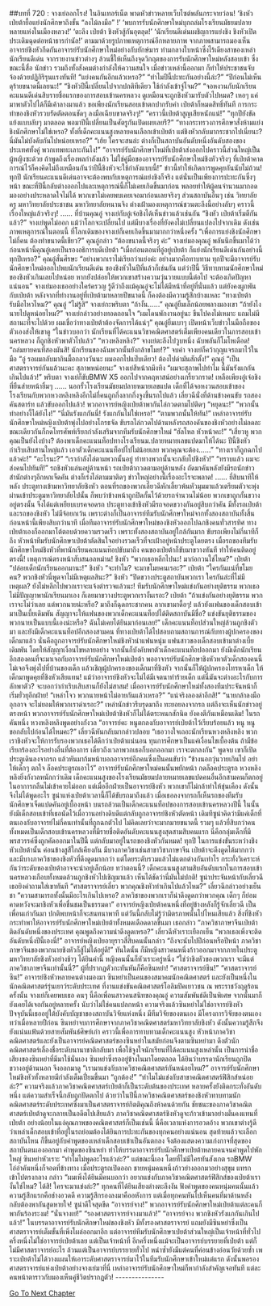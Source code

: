 ##บทที่ 720 : จางเย่ออกโรง!
ในอินเทอร์เน็ต
พาดหัวข่าวหลายเว็บไซต์พลันกระจายว่อน!
‘ชิงหัว เป่ยต้ายื้อแย่งนักศึกษาถึงขั้น “ลงไม้ลงมือ” !’
‘พบการรับนักศึกษาใหม่บุกถล่มโรงเรียนมัธยมปลายหลายแห่งในเมืองหลวง!’
‘ตะลึง เป่ยต้า ชิงหัวสู้กันอุตลุด!’
‘นักเรียนดีเด่นเผชิญการแย่งชิง ชิงหัวเปิดประเดิมฉุดต่อหน้าธารกำนัล!’
ตามมาด้วยรูปภาพเหตุการณ์อีกหลายภาพ จากภาพสามารถมองเห็นอาจารย์ชิงหัวกีดกันอาจารย์รับนักศึกษาใหม่อย่างกับยักษ์มาร ท่ามกลางใบหน้าซึ่งไร้เดียงสาของเหล่านักเรียนดีเด่น
จากรายงานข่าวต่างๆ ล้วนชี้ให้เห็นถึงจุดวิกฤตของการรับนักศึกษาใหม่หลังสอบเข้า ซึ่งขณะนี้สื่อ นักข่าว รวมถึงทั้งสังคมต่างกำลังให้ความสนใจ เมื่อข่าวเหล่านี้ออกมา ก็ทำให้ประชาชนจับจ้องด้วยปฏิกิริรุนแรงทันที!
“แย่งคนกันอีกแล้วเหรอ?”
“ทำไมปีนี้ปะทะกันอย่างนี้ล่ะ?”
“ปีก่อนไม่เห็นดุร้ายขนาดนี้เลยนะ!”
“ชิงหัวปีนี้เปลี่ยนไปจากปกติทีเดียว ใช้กำลังเข้าจู่โจม?”
“จอหงวนกับนักเรียนคะแนนดีเด่นสิบรายชื่อแรกของการสอบเข้านครหลวง ดูเหมือนจะถูกชิงหัวมารับตัวไปหมด? เหอๆ แค่มาพาตัวไปได้ก็มีเค้าลางมาแล้ว ขอเพียงนักเรียนสอบเข้าตกปากรับคำ เป่ยต้าก็หมดสิทธิ์ทันที การกระทำของชิงหัวรวบรัดตัดตอนชัดๆ ลงมือเฉียบขาดจริงๆ!”
“คราวนี้เป่ยต้าสูญเสียหนักแน่!”
“ทุกปียังขัดแย้งแบบลับๆ มาตลอด พอมาปีนี้เปลี่ยนเป็นศัตรูกันเปิดเผยเลยรึ?”
“ทางกระทรวงการศึกษาสั่งห้ามแย่งชิงนักศึกษาไม่ใช่เหรอ? ทั้งที่เด็กคะแนนสูงหลายคนเลือกเข้าเป่ยต้า แต่ชิงหัวกลับมากระชากไปเนี่ยนะ? นี่มันไม่บังคับกันไปหน่อยเหรอ?”
“เฮ้ย ใครจะสนล่ะ ต่างก็เป็นสถาบันอันดับหนึ่งอันดับสองของประเทศทั้งคู่ พวกเทพทะเลาะกันไง!”
“อาจารย์รับนักศึกษาใหม่ที่เป่ยต้าส่งออกไปคราวนี้ส่วนใหญ่เป็นผู้หญิงซะด้วย ถ้าพูดถึงเรื่องพลกำลังแล้ว ไม่ใช่คู่มือของอาจารย์รับนักศึกษาใหม่ชิงหัวจริงๆ ที่เป่ยต้าคาดการณ์ไว้ก็คงคิดไม่ถึงเหมือนกันว่าปีนี้ชิงหัวจะใช้กำลังแบบนี้!”
ข่าวนี้ทำให้เกิดการพูดคุยกันนับไม่ถ้วน!
ทุกปี นักเรียนคะแนนดีเด่นอาจจะต้องพบกับเหตุการณ์แย่งชิงก็จริง แต่นั่นเป็นเพียงการปะทะกันซึ่งๆ หน้า ขณะที่ปีนี้กลับต่างออกไปและเหตุการณ์นี้ก็ไม่เคยเกิดขึ้นมาก่อน พลอยทำให้ผู้คนจำนวนมากอดมองอย่างประหลาดใจไม่ได้ พวกเขาไม่เคยพบเคยเจอมาก่อนเลยจริงๆ ส่วนสถาบันอื่นๆ เช่น วิทยาลัยครู มหาวิทยาลัยประชาชน มหาวิทยาลัยหนานจิง ต่างเฝ้ามองเหตุการณ์ชวนตะลึงนี้อย่างลับๆ
คราวนี้เรื่องใหญ่แล้วจริงๆ!
……
ที่บ้านคุณอู๋
จางเย่กับอู๋เจ๋อชิงได้เห็นข่าวแล้วเช่นกัน
“ชิงหัว เป่ยต้าเริ่มตีกันแล้ว?” จางเย่พูดไม่ออก แม้ว่าโลกจะเปลี่ยนไป แต่มีบางเรื่องที่ยังคงไม่เปลี่ยนแปลงไปจากเดิม ดังเช่นภาพเหตุการณ์ในตอนนี้ ที่โลกเดิมของจางเย่ก็เคยเกิดขึ้นมามากกว่าหนึ่งครั้ง “เพื่อการแย่งชิงนักศึกษาไม่กี่คน ต้องทำขนาดนี้เชียว?”
คุณอู๋กล่าว “ต้องขนาดนี้จริงๆ ค่ะ”
จางเย่มองคุณอู๋ พลันนึกขึ้นมาได้ว่าก่อนหน้านี้คุณอู๋เคยเป็นรองอธิการบดีเป่ยต้า “เมื่อก่อนตอนที่อู๋อยู่เป่ยต้า ก็แย่งนักเรียนดีเด่นกันอย่างนี้ทุกปีเหรอ?”
คุณอู๋สั่นศีรษะ “อย่างพวกเราไม่เรียกว่าแย่งค่ะ อย่างมากคือทาบทาม ทุกปีจะมีอาจารย์รับนักศึกษาใหม่ออกไปพบนักเรียนดีเด่น ของชิงหัวในปีที่แล้วก็เช่นกัน แต่ว่าปีนี้ วิธีทาบทามนักศึกษาใหม่ของชิงหัวเกินเลยไปหน่อย หากยังปล่อยให้พวกเขาสร้างความวุ่นวายแบบนี้ต่อไป จะต้องเกิดปัญหาแน่นอน”
จางเย่มองเธออย่างใคร่ครวญ รู้ดีว่าถึงแม้คุณอู๋จะไม่ได้มีหน้าที่อยู่ที่นั่นแล้ว แต่ยังคงผูกพันกับเป่ยต้า หลังจากที่ทำงานอยู่ที่เป่ยต้ามาหลายปีขนาดนี้ ก็คงต้องมีความรู้สึกบ้างแหละ “ทางเป่ยต้ารับมือไหวไหม?”
คุณอู๋ “ไม่รู้สิ”
จางเย่กะพริบตา “ถ้างั้น……”
คุณอู๋ยิ้มเล็กน้อยพลางมองเขา “ถ้ายังไงนายไปดูหน่อยไหม?”
จางเย่กล่าวอย่างทอดถอนใจ “ผมโดนพักงานอยู่นะ ขืนไปคงไม่เหมาะ แถมไม่มีสถานะที่จะไปด้วย ผมเชื่อว่าทางเป่ยต้าต้องจัดการได้แน่ๆ”
คุณอู๋ยิ้มเบาๆ เปิดหน้าเว็บข่าวในมือถือของตัวเองส่งให้เขาดู “ในข่าวบอกว่า นักเรียนที่ได้คะแนนวิชาคณิตศาสตร์เต็มเพียงคนเดียวในการสอบเข้านครหลวง ก็ถูกชิงหัวพาตัวไปแล้ว”
“หวงหลิงหลิง?” จางเย่ตะลึงไปวูบหนึ่ง ฉับพลันก็โมโหเดือด! “ถล่มยายคนที่สองมันสิ! นักเรียนของฉันพวกนั้นยังกล้าขโมย!?” จบคำ จางเย่ก็คว้ากุญแจรถมาไว้ในมือ “อู๋ รอผมกลับมากินมื้อกลางวันนะ ผมออกไปแป๊บเดียว! ต้องไปด่ามันสักตั้ง!”
คุณอู๋ “เป็นศาสตราจารย์กันแล้วนะคะ สุภาพหน่อยนะ”
จางเย่สีหน้าถมึงทึง “ผมจะสุภาพไปทำไม นี่มันรังแกกันเกินไปแล้ว!”
พริบตา จางเย่ก็ขับBMW X5 ออกไปจากคฤหาสน์อย่างเกรี้ยวกราด!
เหลือเพียงอู๋เจ๋อชิงที่ยืนส่ายหน้ายิ้มๆ
……
นอกรั้วโรงเรียนมัธยมปลายหมายเลขแปด
เด็กที่ได้จอหงวนสอบเข้าของโรงเรียนกับพวกหวงหลิงหลิงอีกไม่กี่คนถูกกึ่งลากกึ่งจูงขึ้นรถไปแล้ว เลี่ยวฉีนั่งที่ด้านข้างคนขับ รถสองคันสตาร์ท แล้วขับออกไปแล้ว!
พวกอาจารย์หญิงเป่ยต้าพากันไล่กวดตามไปติดๆ
“หยุดนะ!”
“พวกนั้นทำอย่างงี้ได้ยังไง!”
“นี่มันรังแกกันนี่! รังแกกันไม่ใช่เหรอ!”
“ตามพวกนั้นให้ทัน!”
เหล่าอาจารย์รับนักศึกษาใหม่หญิงเป่ยต้าพุ่งไปอย่างโกรธจัด ขับรถไล่กวดไปด้านหลังรถสองคันของชิงหัวอย่างไม่ลดละ ขณะเดียวกันก็กดโทรศัพท์เรียกกำลังเสริมจากทีมรับนักศึกษาใหม่
“ฮัลโหล หัวหน้าคะ!”
“เสี่ยวหู พวกคุณเป็นยังไงบ้าง? ต้องพาเด็กคะแนนท็อปทางโรงเรียนม.ปลายหมายเลขแปดมาให้ได้นะ ปีนี้ชิงหัวกำเริบเสิบสานใหญ่แล้ว เอาตัวเด็กคะแนนท็อปไปไม่น้อยเลย พวกคุณจะต้อง……”
“ทางเราก็ถูกฉกไปแล้วค่ะ!”
“อะไรนะ?”
“เรากำลังไล่ตามพวกนั้นอยู่ ท่าทางพวกนั้นจะกลับไปชิงหัว!”
“ทราบแล้ว ผมจะส่งคนไปทันที!”
รถชิงหัวแล่นอยู่ด้านหน้า รถเป่ยต้ากวดตามอยู่ด้านหลัง ถัดมาคันหลังยังมีรถนักข่าวสำนักต่างๆอีกหกเจ็ดคัน ต่างก็เร่งไล่ตามมาติดๆ ข่าวใหญ่อย่างนี้เรื่องอะไรจะพลาด!
……
ยี่สิบนาทีให้หลัง
ประตูทางเข้ามหาวิทยาลัยชิงหัว
ตอนที่รถของพวกเลี่ยวฉีหักเลี้ยวพ้นหัวมุมมาแล้วเตรียมตัวจะพุ่งผ่านเข้าประตูมหาวิทยาลัยไปนั้น ก็พบว่าข้างหน้าถูกปิดกั้นไว้ด้วยรถจำนวนไม่น้อย พวกเขาถูกกั้นขวางอยู่ตรงนั้น จึงได้แต่เหยียบเบรคจอดรถ
ประตูทางเข้าชิงหัวมีรถจอดขวางกันอยู่สิบกว่าคัน มีทั้งรถเป่ยต้า และรถของชิงหัว ไม่มีจ้อยกเว้น เพราะต่างก็เป็นอาจารย์ทีมรับนักศึกษาใหม่จากทั้งสองสถาบันทั้งสิ้น
ก่อนหน้านี้เพียงสิบกว่านาที เมื่อทีมอาจารย์รับนักศึกษาใหม่ของชิงหัวออกไปฉกชิงคนทั่วสารทิศ ทางเป่ยต้าเองก็ออกมาโต้ตอบด้วยความรวดเร็ว เพราะทั้งสองสถาบันอยู่ใกล้กันมาก ขับรถเพียงไม่กี่นาทีก็ถึง หัวหน้าทีมรับนักศึกษาเป่ยต้าตัดสินใจอย่างรวดเร็วที่จะเฝ้าอยู่หน้าประตูโดยตรง เมื่อรถของทีมรับนักศึกษาใหม่ชิงหัวที่พานักเรียนคะแนนท๊อปขับมาถึง คนของเป่ยต้าก็ขับมาขวางทันที ทำให้คนติดอยู่ตรงนี้!
เหตุการณ์ตรงหน้าสับสนอลหม่าน!
ชิงหัว “พวกเธอหลีกไปนะ! มาก่อกวนใช่ไหม?”
เป่ยต้า “ปล่อยเด็กนักเรียนออกมานะ!”
ชิงหัว “จะทำไม? จะมาขโมยคนเรอะ?”
เป่ยต้า “ใครกันแน่ที่ขโมยคน? พวกชิงหัวนี่พูดจาไม่มีเหตุผลสินะ?”
ชิงหัว “ปิดขวางประตูสถาบันพวกเรา ใครกันล่ะที่ไม่มีเหตุผล? ยังไม่หลีกไปพวกเราจะแจ้งตำรวจแล้วนะ! ทีมรับนักศึกษาใหม่แข่งกันอย่างยุติธรรม พวกเธอไม่มีปัญญาพานักเรียนมาเอง ก็เลยมาขวางประตูพวกเรางั้นเรอะ?
เป่ยต้า “ถ้าแข่งกันอย่างยุติธรรม พวกเราจะไม่ว่าเลย แต่พวกนายน่ะหรือ? มาถึงก็ฉุดกระชากคน ลากเขามาดื้อๆ! แล้วยังแฟนของเด็กสอบเข้ามาเป็นเบี้ยเดิมพัน สัญญาจะให้แฟนของพวกเด็กคะแนนท็อปได้ติดสถาบันมีชื่อ? แข่งขันยุติธรรมของพวกนายเป็นแบบนี้เองน่ะหรือ? ฉันไม่เคยได้ยินมาก่อนเลย!”
เด็กคะแนนท็อปส่วนใหญ่ล้วนถูกชิงตัวมา และยังมีเด็กคะแนนท็อปอีกสองสามคน ที่ทางเป่ยต้าได้ไปสอบถามสถานการณ์กับทางผู้ปกครองของเด็กมาแล้ว นั่นคือถูกอาจารย์รับนักศึกษาใหม่ชิงหัวนำแฟนหนุ่ม แฟนสาวของเด็กสอบเข้ามาต่างเบี้ยเดิมพัน โดยให้สัญญาเงื่อนไขหลายอย่าง จากนั้นก็บังคับพาตัวเด็กคะแนนท็อปออกมา ยังมีเด็กนักเรียนอีกสองคนที่จะมาเจอกับอาจารย์รับนักศึกษาใหม่เป่ยต้า พออาจารย์รับนักศึกษาชิงหัวหาตัวเด็กสองคนนี้ไม่เจอจึงพุ่งไปที่บ้านของเด็ก แล้วเชิญผู้ปกครองของเด็กมาที่ชิงหัว จากนั้นก็ให้ผู้ปกครองโทรหาเด็ก ให้เด็กมาพูดคุยที่ชิงหัวเสียแทน! แม้ว่าอาจารย์ชิงหัวจะไม่ได้มีเจตนาทำร้ายเด็ก แต่นี่มันจะต่างอะไรกับการลักพาตัว? จะบอกว่ากำเริบเสิบสานก็ยังไม่สาสม!
เมื่ออาจารย์รับนักศึกษาใหม่ทั้งสองทีมประจันหน้าก็เริ่มยั่วยุอีกฝ่าย!
“เหล่าโจว พวกนายหน้าไม่อายกันแล้วเหรอ?”
“แน่จริงลองด่าอีกสิ!”
“นายกล้าลงมืออุกอาจ จะไม่ยอมให้พวกเราด่าเรอะ?”
เหล่านักข่าวรีบรุดมาถึง ทะยอยลงจากรถ แต่ถึงจะเห็นนักข่าวอยู่ตรงหน้า พวกอาจารย์รับนักศึกษาใหม่เป่ยต้าชิงหัวก็ไม่ได้ตระหนกสักนิด ยังคงตีกันเหมือนเดิม!
ในรถคันหนึ่ง
หวงหลิงหลิงพูดอย่างกังวล “อาจารย์คะ หนูตกลงกับอาจารย์เป่ยต้าไว้เรียบร้อยแล้ว หนู หนูขอกลับไปก่อนได้ไหมคะ?”
เลี่ยวฉีหันกลับมากล่าวปลอบ “เธอวางใจเถอะนักเรียนหวงหลิงหลิง พวกเราชิงหัวจะให้การรับรองพวกเธอได้ดีกว่าเป่ยต้าแน่นอน ทุนการศึกษาเป็นแค่เงื่อนไขเบื้องต้น ถ้ามีข้อเรียกร้องอะไรอย่างอื่นที่ต้องการ เดี๋ยวถึงเวลาพวกเธอก็บอกออกมา เราจะตกลงกัน” พูดจบ เขาก็เปิดประตูเดินลงจากรถ แล้วหันมาก้มหน้าบอกอาจารย์อีกคนซึ่งเป็นคนขับว่า “ข้างนอกวุ่นวายเกินไป อย่าให้เด็กๆ ตกใจ ล็อคประตูรถเอาไว้”
อาจารย์รับนักศึกษาใหม่คนนั้นพยักหน้า กดล็อคประตูรถ
หวงหลิงหลิงยิ่งกังวลหนักกว่าเดิม
เด็กคะแนนสูงของโรงเรียนมัธยมปลายหมายเลขแปดคนอื่นอีกสามคนก็ตกอยู่ในอาการกลืนไม่เข้าคายไม่ออก แต่เมื่ออีกฝ่ายเป็นอาจารย์ชิงหัว พวกเขาก็ไม่กล้าทำให้ขุ่นเคือง ดังนั้นจึงไม่ได้พูดอะไร
ซูน่าแห่งเป่ยต้าเวลานี้ก็ได้ขับรถมาถึงแล้ว เมื่อเธอลงจากรถก็เห็นรถของทีมรับนักศึกษาเจ็ดแปดคันอยู่เบื้องหน้า บนรถล้วนเป็นเด็กคะแนนท็อปของการสอบเข้านครหลวงปีนี้ ในนั้นยังมีเด็กสอบเข้าที่เธอนัดไว้เมื่อวานอย่างดิบดีแต่กลับถูกอาจารย์ชิงหัวตัดหน้า เดิมทีซูน่าคิดว่ามีแค่เด็กที่ตนเองกับอาจารย์ไม่กี่คนเท่านั้นที่ถูกฉกตัวไป ไม่คิดเลยว่าจะมากมายขนาดนี้ รวมๆ แล้วยี่สิบกว่าคน ทั้งหมดเป็นเด็กสอบเข้านครหลวงที่มีรายชื่อติดอันดับคะแนนสูงสุดสามสิบคนแรก นี่คือกลุ่มเด็กที่มีพรสวรรค์ซึ่งถูกคัดออกมาในปีนี้ แต่กลับมาอยู่ในรถของชิงหัวกันหมด!
ทุกปี ในการแข่งขันระหว่างชิงหัวเป่ยต้านั้น ค่อนข้างสูสีใกล้เคียงกัน มีบางภาควิชาเช่นสาขาวิชาภาษาจีน เป่ยต้าจะดึงดูดได้มากกว่า และมีบางภาควิชาของชิงหัวที่ดึงดูดมากกว่า แต่โดยระดับรวมแล้วไม่แตกต่างกันเท่าไร กระทั่งวิเคราะห์กันว่าระดับของเป่ยต้าอาจจะนำอยู่เล็กน้อย ทว่าตอนนี้? เด็กคะแนนสูงสามสิบอันดับแรกในการสอบเข้านครหลวงเกือบทั้งหมดล้วนถูกชิงหัวไปเชิญมาแล้ว เห็นได้ชัดว่านี่มันไม่ปกติ!
ซูน่าประจันหน้ากับเลี่ยวฉี เธอยิงคำถามใส่เขาทันที “ศาสตราจารย์เลี่ยว พวกคุณชิงหัวทำเกินไปแล้วไหม?”
เลี่ยวฉีกล่าวอย่างเย็นชา “ความสามารถทั้งนั้นมีอะไรเกินไปเหรอ? ภาควิชาของพวกเราก็น่าดึงดูดกว่าพวกคุณ เด็กๆ ก็ย่อมคาดหวังจะมาชิงหัวเพื่อชื่นชมเป็นธรรมดา”
อาจารย์หญิงเป่ยต้าคนหนึ่งที่อยู่ข้างหลังก็รู้จักเลี่ยวฉี เป็นเพื่อนเก่ากันมา ปกติพบหน้าก็จะสนทนาพาที แต่วันนี้กลับไม่รู้ว่ามิตรภาพนั้นไปไหนเสียแล้ว สิ่งที่ชิงหัวกระทำพาให้อาจารย์รับนักศึกษาใหม่เป่ยต้าทั้งหมดเดือดดาลขึ้นมา เธอกล่าว “ภาควิชาภาษาจีนเป่ยต้าติดอันดับหนึ่งของประเทศ คุณพูดถึงความน่าดึงดูดเหรอ?”
เลี่ยวฉีหัวเราะเยือกเย็น “พวกเธอเพิ่งจะติดอันดับหนึ่งปีนี้เองนี่!”
อาจารย์หญิงเป่ยอายุราวสี่สิบคนนั้นกล่าว “ถึงจะนับไปปีก่อนหรือปีหน้า ภาควิชาภาษาจีนของพวกนายชิงหัวก็สู้ไม่ได้อยู่ดี!”
ทันใดนั้น ก็มีหญิงสาวคนหนึ่งก้าวออกมาจากภายในประตูมหาวิทยาลัยชิงหัวอย่างช้าๆ ได้ยินคำนี้ หญิงคนนั้นก็หัวเราะครู่หนึ่ง “ใช่ว่าชิงหัวของพวกเรา จะมีแต่ภาควิชาภาษาจีนเท่านั้นนี่?”
ผู้ที่ปรากฏตัวกะทันหันก็คือซินหย่า!
“ศาสตราจารย์ซิน!”
“ศาสตราจารย์ซิน!”
อาจารย์ชิงหัวหลายคนต่างมองมา
ซินหย่าเป็นคนของสมาคมนักคณิตศาสตร์ และยังเป็นหนึ่งในนักคณิตศาสตร์รุ่นเยาว์ระดับประเทศ ที่งานแข่งขันคณิตศาสตร์โอลิมปิคเยาวชน ณ พระราชวังฤดูร้อนครั้งนั้น จางเย่ก็เคยพบเธอ คนๆ นี้คือเพื่อนสาวคนสนิทของคุณอู๋ ความสัมพันธ์ดีเป็นพิเศษ จากนั้นมาก็ยังเคยได้เจอกันอยู่หลายครั้ง นับว่าไม่ใช่คนแปลกหน้า ความจริงแล้วซินหย่าไม่ใช่อาจารย์ชิงหัว ปัจจุบันนี้เธออยู่ใต้บังคับบัญชาของสถาบันวิจัยแห่งหนึ่ง มีทีมวิจัยของตนเอง มีโครงการวิจัยของตนเอง ทว่าเมื่อหลายปีก่อน ซินหย่าจบการศึกษาจากภาควิชาคณิตศาสตร์มหาวิทยาลัยชิงหัว ดังนั้นความรู้สึกจึงยังแน่นแฟ้นด้วยสายสัมพันธ์ศิษย์เก่า คราวนี้เพื่อการทาบทามเด็กคะแนนสูง หัวหน้าภาควิชาคณิตศาสตร์และยังเป็นอาจารย์คณิตศาสตร์ของซินหย่าในสมัยก่อนจึงตามซินหย่ามา ดึงตัวนักคณิตศาสตร์เลื่องชื่อระดับนานาชาติกลับมา เพื่อใช้จูงใจนักเรียนที่ได้คะแนนสูงเหล่านั้น เป็นการนำชื่อเสียงของซินหย่าที่มีมาใช้นั่นเอง
ซินหย่าซึ่งรออยู่ข้างในมาโดยตลอด ได้ยินว่าบรรดานักเรียนถูกปิดขวางอยู่ด้านนอก จึงออกมาดู “เรามาแข่งกับภาควิชาคณิตศาสตร์กันหน่อยไหม?”
อาจารย์รับนักศึกษาใหม่ชิงหัวทั้งหลายมีกำลังเต็มเปี่ยมขึ้นมา
“ถูกต้อง!”
“ทำไมไม่แข่งกับสาขาคณิตศาสตร์ฟิสิกส์หน่อยล่ะ?”
ความจริงแล้วภาควิชาคณิตศาสตร์เป่ยต้าก็เป็นระดับต้นของประเทศ หลายครั้งยังติดกระทั่งอันดับหนึ่ง แต่ความสำเร็จนี้กลับถูกปัดตกไป ด้วยว่าในปีนี้ภาควิชาคณิตศาสตร์ของชิงหัวทาบทามนักคณิตศาสตร์ระดับประเทศซึ่งมาเป็นศาสตราจารย์กิตติคุณถึงห้าคนด้วยกัน ชัยชนะของภาควิชาคณิตศาสตร์เป่ยต้าดูจะกลายเป็นอดีตไปเสียแล้ว ภาควิชาคณิตศาสตร์ชิงหัวดูจะก้าวเข้ามาอย่างมั่นคงแทนที่เป่ยต้า อย่างน้อยในแง่คุณภาพของคณิตศาสตร์ก็เป็นเช่นนี้
นี่คือเวลาแห่งการอวดอ้าง พวกเขาต่างรู้ดี ว่าเหล่าเด็กสอบเข้าที่อยู่ในรถย่อมต้องได้ยินการปะทะกันของทุกคนอย่างแน่นอน สุดท้ายแล้วจะเลือกสถาบันไหน ก็ขึ้นอยู่กับคำพูดของเหล่าเด็กสอบเข้าเป็นอันตกลง จึงต้องแสดงความเก่งกาจที่สุดของสถาบันตนเองออกมา
คำพูดของซินหย่า ทำให้บรรดาอาจารย์รับนักศึกษาเป่ยต้าหลายคนจนคำพูดไปพักใหญ่
ซินหย่าหัวเราะ “ทำไมไม่พูดอะไรแล้วล่ะ?”
แต่ขณะนี้เอง โดยที่ไม่มีใครทันสังเกต รถBMW โอ่อ่าคันหนึ่งก็จอดที่ข้างทาง เมื่อประตูรถเปิดออก ชายหนุ่มคนหนึ่งก้าวย่างออกมาอย่างสุขุม แทรกเข้าไปตรงกลาง กล่าว “ผมเพิ่งได้ยินมีคนบอกว่า อยากแข่งกับภาควิชาคณิตศาสตร์ฟิสิกส์ของเป่ยต้าเรางั้นใช่ไหม? ได้สิ! ใครจะมาแข่งล่ะ?”
ทุกคนที่ได้ยินเสียงต่างตะลึงงัน ฟังคำพูดของคนหนุ่มคนนั้นแล้ว ความรู้สึกแรกคือช่างอวดดี ความรู้สึกรองลงมาคืออหังการ แต่เมื่อทุกคนหันไปเห็นคนที่มาด้านหลัง กลับต้องพากันสูดหายใจ!
ซูน่าดีใจสุดขีด “อาจารย์จาง!”
พวกอาจารย์รับนักศึกษาใหม่เป่ยต้าแต่ละคนก็พากันร้องระงม!
“นั่นจางเย่!”
“รองศาสตราจารย์จางมาแล้ว!”
“อาจารย์จาง พวกชิงหัวรังแกกันเกินไปแล้ว!”
ในบรรดาอาจารย์รับนักศึกษาใหม่ของชิงหัว มีทั้งรองศาสตราจารย์ แถมยังมีซินหย่าซึ่งเป็นศาสตราจารย์เต็มขั้นที่เพิ่งโผล่ออกมาอีก แต่อาจารย์ทีมรับนักศึกษาเป่ยต้าส่วนใหญ่เป็นเจ้าหน้าที่ทั่วไป ครึ่งหนึ่งไม่ใช่อาจารย์เป่ยต้าเลย แต่เป็นเจ้าหน้าที่ อีกครึ่งหนึ่งแม้จะเป็นอาจารย์บรรยายที่เป่ยต้า แต่ก็ไม่มีศาสตราจารย์อะไร ล้วนแต่เป็นอาจารย์บรรยายทั่วไป หนำซ้ำยังมีแต่คนที่ค่อนข้างอ่อนวัยด้วยซ้ำ เพราะเป่ยต้าไม่ได้วางแผนให้เอาระดับศาสตราจารย์มาไว้ในทีมรับนักศึกษาเข้าใหม่แต่แรก
ดังนั้นพอรองศาสตราจารย์แห่งเป่ยต้าอย่างจางเย่มาที่นี่ เหล่าอาจารย์รับนักศึกษาใหม่ก็หากำลังสำคัญเจอทันที แต่ละคนหน้าตาราวกับมองเห็นคู่ชีวิตปรากฎตัว!
*-*-*-*-*-*-*-*-*-*-*-*-*-*-*-*


[Go To Next Chapter]( ./21.md)